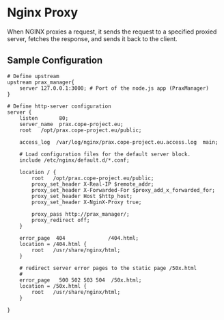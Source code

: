 # Nginx Proxy
When NGINX proxies a request, it sends the request to a specified proxied server, 
fetches the response, and sends it back to the client.

## Sample Configuration

    # Define upstream
    upstream prax_manager{
        server 127.0.0.1:3000; # Port of the node.js app (PraxManager)
    }

    # Define http-server configuration
    server {
        listen       80;
        server_name  prax.cope-project.eu;
        root   /opt/prax.cope-project.eu/public;

        access_log  /var/log/nginx/prax.cope-project.eu.access.log  main;

        # Load configuration files for the default server block.
        include /etc/nginx/default.d/*.conf;

        location / {
            root   /opt/prax.cope-project.eu/public;
            proxy_set_header X-Real-IP $remote_addr;
            proxy_set_header X-Forwarded-For $proxy_add_x_forwarded_for;
            proxy_set_header Host $http_host;
            proxy_set_header X-NginX-Proxy true;

            proxy_pass http://prax_manager/;
            proxy_redirect off;
        }

        error_page  404              /404.html;
        location = /404.html {
            root   /usr/share/nginx/html;
        }

        # redirect server error pages to the static page /50x.html
        #
        error_page   500 502 503 504  /50x.html;
        location = /50x.html {
            root   /usr/share/nginx/html;
        }

    }
